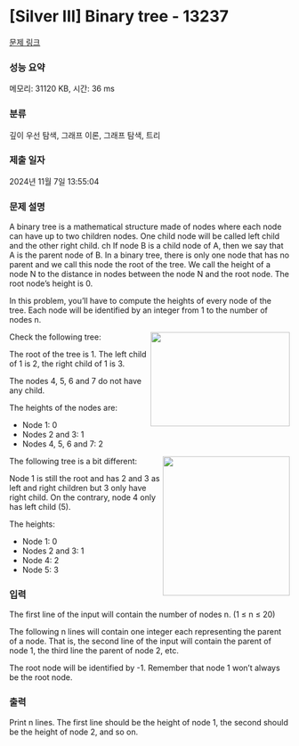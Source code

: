 # [Silver III] Binary tree - 13237 

[문제 링크](https://www.acmicpc.net/problem/13237) 

### 성능 요약

메모리: 31120 KB, 시간: 36 ms

### 분류

깊이 우선 탐색, 그래프 이론, 그래프 탐색, 트리

### 제출 일자

2024년 11월 7일 13:55:04

### 문제 설명

<p>A binary tree is a mathematical structure made of nodes where each node can have up to two children nodes. One child node will be called left child and the other right child. ch If node B is a child node of A, then we say that A is the parent node of B. In a binary tree, there is only one node that has no parent and we call this node the root of the tree. We call the height of a node  N to the distance in nodes between the node N and the root node. The root node’s height is 0.</p>

<p>In this problem, you’ll have to compute the heights of every node of the tree. Each node will be identified by an integer from 1 to the number of nodes n.</p>

<p><img alt="" src="https://onlinejudgeimages.s3-ap-northeast-1.amazonaws.com/problem/13237/1.png" style="float:right; height:169px; width:250px">Check the following tree:</p>

<p>The root of the tree is 1. The left child of 1 is 2, the right child of 1 is 3.</p>

<p>The nodes 4, 5, 6 and 7 do not have any child.</p>

<p>The heights of the nodes are:</p>

<ul>
	<li>Node 1: 0</li>
	<li>Nodes 2 and 3: 1</li>
	<li>Nodes 4, 5, 6 and 7: 2</li>
</ul>

<p><img alt="" src="https://onlinejudgeimages.s3-ap-northeast-1.amazonaws.com/problem/13237/2.png" style="float:right; height:250px; width:228px">The following tree is a bit different:</p>

<p>Node 1 is still the root and has 2 and 3 as left and right children but 3 only have right child. On the contrary, node 4 only has left child (5).</p>

<p>The heights:</p>

<ul>
	<li>Node 1: 0</li>
	<li>Nodes 2 and 3: 1</li>
	<li>Node 4: 2</li>
	<li>Node 5: 3</li>
</ul>

### 입력 

 <p>The first line of the input will contain the number of nodes n. (1 ≤ n ≤ 20)</p>

<p>The following n lines will contain one integer each representing the parent of a node. That is, the second line of the input will contain the parent of node 1, the third line the parent of node 2, etc.</p>

<p>The root node will be identified by -1. Remember that node 1 won’t always be the root node.</p>

### 출력 

 <p>Print n lines. The first line should be the height of node 1, the second should be the height of node 2, and so on.</p>

